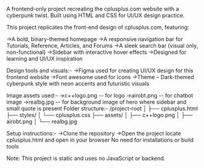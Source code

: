 A frontend-only project recreating the cplusplus.com website with a cyberpunk twist. Built using HTML and CSS for UI/UX design practice.

This project replicates the front-end design of cplusplus.com, featuring:

  ->A bold, binary-themed homepage
  ->A responsive navigation bar for Tutorials,  Reference, Articles, and Forums
  ->A sleek search bar (visual only, non-functional)
  ->Sidebar with interactive hover effects
  ->Designed for learning and UI/UX inspiration

Design tools and visuals:-
  ->Figma used for creating UI/UX design for this frontend website
  ->Font awesome used for icons
  ->Theme – Dark-themed cyberpunk style with neon accents and futuristic visuals

 Image assets used:-
  ->c++logo.png -- for logo
  ->airobt.png -- for chatbot image
  ->realbg.jpg -- for background image of hero where sidebar and small quote is present
Folder structure:-
  /project-root
  │
  ├── cplusplus.html
  ├── styles/
  │   └── cplusplus.css
  ├── assets/
  │   ├── c++logo.png
  │   ├── airobt.png
  │   └── realbg.jpg

Setup instructions:-
  ->Clone the repository
  ->Open the project 
  locate cplusplus.html and open in your browser
  No need for installations or build tools

Note: This project is static and uses no JavaScript or backend.